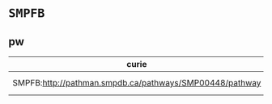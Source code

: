 # `SMPFB`
## pw
| curie                                                   |   usages | nodes                                                                                                         |
|---------------------------------------------------------|----------|---------------------------------------------------------------------------------------------------------------|
| SMPFB:http://pathman.smpdb.ca/pathways/SMP00448/pathway |        1 | [http://purl.obolibrary.org/obo/PW:0000765](https://bioregistry.io/http://purl.obolibrary.org/obo/PW:0000765) |
